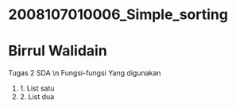 # 2008107010006_Simple_sorting
# Birrul Walidain

Tugas 2 SDA \n
Fungsi-fungsi Yang digunakan

<ol>
    <li>1. List satu</li>
    <li>2. List dua</li>
</ol>
